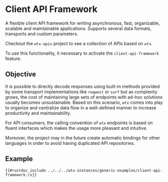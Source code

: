 # Client API Framework

A flexible client API framework for writing asynchronous, fast, organizable, scalable and maintainable applications. Supports several data formats, transports and custom parameters.

Checkout the `wtx-apis` project to see a collection of APIs based on `wtx`.

To use this functionality, it necessary to activate the `client-api-framework` feature.

## Objective

It is possible to directly decode responses using built-in methods provided by some transport implementations like `reqwest` or `surf` but as complexity grows, the cost of maintaining large sets of endpoints with ad-hoc solutions usually becomes unsustainable. Based on this scenario, `wtx` comes into play to organize and centralize data flow in a well-defined manner to increase productivity and maintainability.

For API consumers, the calling convention of `wtx` endpoints is based on fluent interfaces which makes the usage more pleasant and intuitive.

Moreover, the project may in the future create automatic bindings for other languages in order to avoid having duplicated API repositories.

## Example

```rust,edition2021,no_run
{{#rustdoc_include ../../../wtx-instances/generic-examples/client-api-framework.rs}}
```